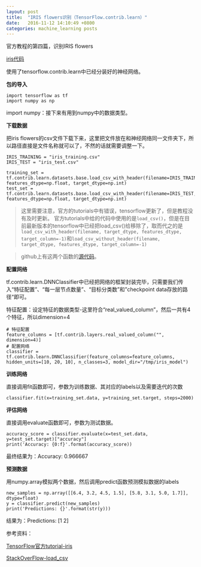 ```yaml
---
layout: post
title:  "IRIS flowers识别（TensorFlow.contrib.learn）"
date:   2016-11-12 14:10:49 +0800
categories: machine_learning posts
---
```


官方教程的第四篇，识别IRIS flowers

[iris代码][]

[iris代码]: https://github.com/ShengleiH/machine_learning/blob/master/tensorflow/tutorials/iris_flowers
 
使用了tensorflow.contrib.learn中已经分装好的神经网络。

**包的导入**

```
import tensorflow as tf
import numpy as np
```
import numpy：接下来有用到numpy中的数据类型。

**下载数据**

把iris flowers的csv文件下载下来，这里把文件放在和神经网络同一文件夹下，所以路径直接是文件名称就可以了，不然的话就需要调整一下。


```
IRIS_TRAINING = "iris_training.csv"
IRIS_TEST = "iris_test.csv"

training_set = tf.contrib.learn.datasets.base.load_csv_with_header(filename=IRIS_TRAINING, features_dtype=np.float, target_dtype=np.int)
test_set = tf.contrib.learn.datasets.base.load_csv_with_header(filename=IRIS_TEST, features_dtype=np.float, target_dtype=np.int)
```

> 这里需要注意，官方的tutorials中有错误，tensorflow更新了，但是教程没有及时更新。
> 官方tutorials中给的代码中使用的是```load_csv()```，但是在目前最新版本的tensorflow中已经把load\_csv()给移除了，取而代之的是```load_csv_with_header(filename,
                         target_dtype,
                         features_dtype,
                         target_column=-1)```和```load_csv_without_header(filename,
                            target_dtype,
                            features_dtype,
                            target_column=-1)```

> github上有这两个函数的[源代码][]。

[源代码]: https://github.com/tensorflow/tensorflow/blob/fcab4308002412e38c1a6d5c6145119f04540d45/tensorflow/contrib/learn/python/learn/datasets/base.py#L38

**配置网络**

tf.contrib.learn.DNNClassifier中已经把网络的框架封装完毕，只需要我们传入“特征配置”、“每一层节点数量”、“目标分类数”和”checkpoint data存放的路径“即可。

特征配置：设定特征的数据类型-这里符合“real_valued_column”，然后一共有4个特征，所以dimension=4

```
# 特征配置
feature_columns = [tf.contrib.layers.real_valued_column("", dimension=4)]
# 配置网络
classifier = tf.contrib.learn.DNNClassifier(feature_columns=feature_columns, hidden_units=[10, 20, 10], n_classes=3, model_dir="/tmp/iris_model")
```

**训练网络**

直接调用fit函数即可，参数为训练数据、其对应的labels以及需要迭代的次数

```
classifier.fit(x=training_set.data, y=training_set.target, steps=2000)
```

**评估网络**

直接调用evaluate函数即可，参数为测试数据。

```
accuracy_score = classifier.evaluate(x=test_set.data, y=test_set.target)["accuracy"]
print('Accuracy: {0:f}'.format(accuracy_score))
```

最终结果为：Accuracy: 0.966667

**预测数据**

用numpy.array模拟两个数据，然后调用predict函数预测模拟数据的labels

```
new_samples = np.array([[6.4, 3.2, 4.5, 1.5], [5.8, 3.1, 5.0, 1.7]], dtype=float)
y = classifier.predict(new_samples)
print('Predictions: {}'.format(str(y)))
```
结果为：Predictions: [1 2]

参考资料：

[TensorFlow官方tutorial-iris][]

[StackOverFlow-load_csv][]

[TensorFlow官方tutorial-iris]: https://www.tensorflow.org/versions/r0.11/tutorials/tflearn/index.html

[StackOverFlow-load_csv]: http://stackoverflow.com/questions/40007785/why-tensor-flow-could-not-load-csv
